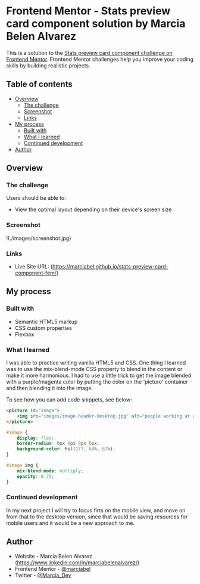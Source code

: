 # Frontend Mentor - Stats preview card component solution by Marcia Belen Alvarez

This is a solution to the [Stats preview card component challenge on Frontend Mentor](https://www.frontendmentor.io/challenges/stats-preview-card-component-8JqbgoU62). Frontend Mentor challenges help you improve your coding skills by building realistic projects. 

## Table of contents

- [Overview](#overview)
  - [The challenge](#the-challenge)
  - [Screenshot](#screenshot)
  - [Links](#links)
- [My process](#my-process)
  - [Built with](#built-with)
  - [What I learned](#what-i-learned)
  - [Continued development](#continued-development)
- [Author](#author)


## Overview

### The challenge

Users should be able to:

- View the optimal layout depending on their device's screen size

### Screenshot

!(./images/screenshot.jpg)

### Links

- Live Site URL: (https://marciabel.github.io/stats-preview-card-component-fem/)

## My process

### Built with

- Semantic HTML5 markup
- CSS custom properties
- Flexbox

### What I learned

I was able to practice writing vanilla HTML5 and CSS. One thing I learned was to use the mix-blend-mode CSS property to blend in the content or make it more harmonious. I had to use a little trick to get the image blended with a purple/magenta color by putting the color on the 'picture' container and then blending it into the image.




To see how you can add code snippets, see below:

```html
<picture id="image">
	<img src="images/image-header-desktop.jpg" alt="people working at an office">
</picture>
```
```css
#image {
    display: flex;
    border-radius: 0px 8px 8px 0px;
    background-color: hsl(277, 64%, 61%);
}

#image img {
    mix-blend-mode: multiply;
    opacity: 0.75;
}
```

### Continued development

In my next project I will try to focus firts on the mobile view, and move on from that to the desktop version, since that would be saving resources for mobile users and it would be a new approach to me.

## Author

- Website - Marcia Belen Alvarez (https://www.linkedin.com/in/marciabelenalvarez/)
- Frontend Mentor - [@marciabel](https://www.frontendmentor.io/profile/marciabel)
- Twitter - [@Marcia_Dev](https://twitter.com/Marcia_Dev)
